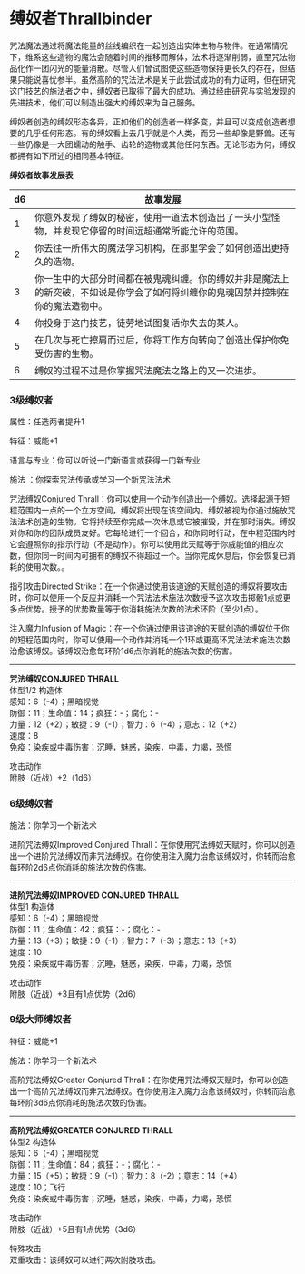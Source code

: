 # 缚奴者Thrallbinder

咒法魔法通过将魔法能量的丝线编织在一起创造出实体生物与物件。在通常情况下，维系这些造物的魔法会随着时间的推移而解体，法术将逐渐削弱，直至咒法物品化作一团闪光的能量消散。尽管人们曾试图使这些造物保持更长久的存在，但结果只能说喜忧参半。虽然高阶的咒法法术是关于此尝试成功的有力证明，但在研究这门技艺的施法者之中，缚奴者已取得了最大的成功。通过经由研究与实验发现的先进技术，他们可以制造出强大的缚奴来为自己服务。

缚奴者创造的缚奴形态各异，正如他们的创造者一样多变，并且可以变成创造者想要的几乎任何形态。有的缚奴看上去几乎就是个人类，而另一些却像是野兽。还有一些仍像是一大团蠕动的触手、齿轮的造物或其他任何东西。无论形态为何，缚奴都拥有如下所述的相同基本特征。

**缚奴者故事发展表**

<table>
<thead>
<tr class="header">
<th>d6</th>
<th>故事发展</th>
</tr>
</thead>
<tbody>
<tr class="odd">
<td>1</td>
<td>你意外发现了缚奴的秘密，使用一道法术创造出了一头小型怪物，并发现它停留的时间远超通常所能允许的范围。</td>
</tr>
<tr class="even">
<td>2</td>
<td>你去往一所伟大的魔法学习机构，在那里学会了如何创造出更持久的造物。</td>
</tr>
<tr class="odd">
<td>3</td>
<td>你一生中的大部分时间都在被鬼魂纠缠。你的缚奴并非是魔法上的新突破，不如说是你学会了如何将纠缠你的鬼魂囚禁并控制在你的魔法造物中。</td>
</tr>
<tr class="even">
<td>4</td>
<td>你投身于这门技艺，徒劳地试图复活你失去的某人。</td>
</tr>
<tr class="odd">
<td>5</td>
<td>在几次与死亡擦肩而过后，你将工作方向转向了创造出保护你免受伤害的生物。</td>
</tr>
<tr class="even">
<td>6</td>
<td>缚奴的过程不过是你掌握咒法魔法之路上的又一次进步。</td>
</tr>
</tbody>
</table>

### 3级缚奴者

属性：任选两者提升1

特征：威能+1

语言与专业：你可以听说一门新语言或获得一门新专业

施法 ：你探索咒法传承或学习一个新咒法法术

咒法缚奴Conjured
Thrall：你可以使用一个动作创造出一个缚奴。选择起源于短程范围内一点的一个立方空间，缚奴将出现在该空间内。缚奴被视为你通过施放咒法法术创造的生物。它将持续至你完成一次休息或它被摧毁，并在那时消失。缚奴对你和你的团队成员友好。它每轮进行一个回合，和你同时行动，在中程范围内时它会遵照你的指示行动（不是动作）。你可以使用此天赋等于你威能值的相应次数，但你同一时间内可拥有的缚奴不得超过一个。当你完成休息后，你会恢复已消耗的使用次数。。

指引攻击Directed
Strike：在一个你通过使用该道途的天赋创造的缚奴将要攻击时，你可以使用一个反应并消耗一个咒法法术施法次数授予这次攻击掷骰1点或更多点优势。授予的优势数量等于你消耗施法次数的法术环阶（至少1点）。

注入魔力Infusion of
Magic：在一个你通过使用该道途的天赋创造的缚奴位于你的短程范围内时，你可以使用一个动作并消耗一个1环或更高环咒法法术施法次数治愈该缚奴。该缚奴治愈每环阶1d6点你消耗的施法次数的伤害。

------------------------------------------------------------------------

**咒法缚奴CONJURED THRALL**  
体型1/2 构造体  
感知：6（-4）；黑暗视觉  
防御：11；生命值：14；疯狂：-；腐化：-  
力量：12（+2）；敏捷：9（-1）；智力：6（-4）；意志：12（+2）  
速度：8  
免疫：染疾或中毒伤害；沉睡，魅惑，染疾，中毒，力竭，恐慌  

攻击动作  
附肢（近战）+2（1d6）

### 6级缚奴者

施法：你学习一个新法术

进阶咒法缚奴Improved Conjured
Thrall：在你使用咒法缚奴天赋时，你可以创造出一个进阶咒法缚奴而非咒法缚奴。在你使用注入魔力治愈该缚奴时，你转而治愈每环阶2d6点你消耗的施法次数的伤害。

------------------------------------------------------------------------

**进阶咒法缚奴IMPROVED CONJURED THRALL**  
体型1 构造体  
感知：6（-4）；黑暗视觉  
防御：11；生命值：42；疯狂：-；腐化：-  
力量：13（+3）；敏捷：9（-1）；智力：7（-3）；意志：13（+3）  
速度：10  
免疫：染疾或中毒伤害；沉睡，魅惑，染疾，中毒，力竭，恐慌  

攻击动作  
附肢（近战）+3且有1点优势（2d6）

### 9级大师缚奴者

特征：威能+1

施法：你学习一个新法术

高阶咒法缚奴Greater Conjured
Thrall：在你使用咒法缚奴天赋时，你可以创造出一个高阶咒法缚奴而非咒法缚奴。在你使用注入魔力治愈该缚奴时，你转而治愈每环阶3d6点你消耗的施法次数的伤害。

------------------------------------------------------------------------

  

**高阶咒法缚奴GREATER CONJURED THRALL**  
体型2 构造体  
感知：6（-4）；黑暗视觉  
防御：11；生命值：84；疯狂：-；腐化：-  
力量：15（+5）；敏捷：9（-1）；智力：8（-2）；意志：14（+4）  
速度：10；飞行  
免疫：染疾或中毒伤害；沉睡，魅惑，染疾，中毒，力竭，恐慌  

攻击动作  
附肢（近战）+5且有1点优势（3d6）  

特殊攻击  
双重攻击：该缚奴可以进行两次附肢攻击。
